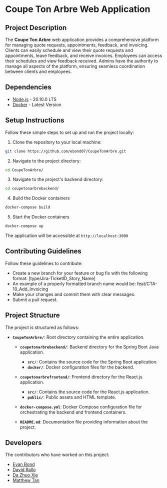 # Coupe Ton Arbre Web Application

## Project Description

The **Coupe Ton Arbre** web application provides a comprehensive platform for managing quote requests, appointments, feedback, and invoicing. Clients can easily schedule and view their quote requests and appointments, leave feedback, and receive invoices. Employees can access their schedules and view feedback received. Admins have the authority to manage all aspects of the platform, ensuring seamless coordination between clients and employees.

## Dependencies

- [Node.js](https://nodejs.org/en/download/) - 20.10.0 LTS
- [Docker](https://www.docker.com/get-started/) - Latest Version

## Setup Instructions

Follow these simple steps to set up and run the project locally:

1. Clone the repository to your local machine:

``` bash
git clone https://github.com/ebond07/CoupeTonArbre.git
```

2. Navigate to the project directory:
``` bash
cd CoupeTonArbre/
```

3. Navigate to the project's backend directory:
``` bash
cd coupetonarbrebackend/
```

4. Build the Docker containers
``` bash
docker-compose build
```
5. Start the Docker containers
``` bash
docker-compose up
```

The application will be accessible at `http://localhost:3000`

## Contributing Guidelines

Follow these guidelines to contribute:

- Create a new branch for your feature or bug fix with the following format: [type/Jira-TicketID_Story_Name]
- An example of a properly formatted branch name would be: feat/CTA-10_Add_Invoicing
- Make your changes and commit them with clear messages.
- Submit a pull request.

## Project Structure

The project is structured as follows:

- **`CoupeTonArbre/`**: Root directory containing the entire application.

  - **`coupetonarbrebackend/`**: Backend directory for the Spring Boot Java application.
  
    - **`src/`**: Contains the source code for the Spring Boot application.
    - **`docker/`**: Docker configuration files for the backend.

  - **`coupetonarbrefrontend/`**: Frontend directory for the React.js application.
  
    - **`src/`**: Contains the source code for the React.js application.
    - **`public/`**: Public assets and HTML template.

  - **`docker-compose.yml`**: Docker Compose configuration file for orchestrating the backend and frontend containers.

  - **`README.md`**: Documentation file providing information about the project.

## Developers

The contributors who have worked on this project:

- [Evan Bond](https://github.com/ebond07)
- [David Rallo](https://github.com/drallo22)
- [Da Zhuo Xie](https://github.com/dazhuox)
- [Matthew Tan](https://github.com/Matthewtan9)
